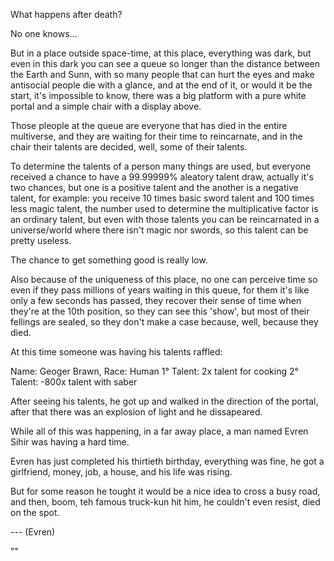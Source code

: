What happens after death?

No one knows...

But in a place outside space-time, at this place, everything was dark, but even in this dark you can see a queue so longer than the distance between the Earth and Sunn, with so many people that can hurt the eyes and make antisocial people die with a glance, and at the end of it, or would it be the start, it's impossible to know, there was a big platform with a pure white portal and a simple chair with a display above.

Those pleople at the queue are everyone that has died in the entire multiverse, and they are waiting for their time to reincarnate, and in the chair their talents are decided, well, some of their talents.

To determine the talents of a person many things are used, but everyone received a chance to have a 99.99999% aleatory talent draw, actually it's two chances, but one is a positive talent and the another is a negative talent, for example: you receive 10 times basic sword talent and 100 times less magic talent, the number used to determine the multiplicative factor is an ordinary talent, but even with those talents you can be reincarnated in a universe/world where there isn't magic nor swords, so this talent can be pretty useless.

The chance to get something good is really low.

Also because of the uniqueness of this place, no one can perceive time so even if they pass millions of years waiting in this queue, for them it's like only a few seconds has passed, they recover their sense of time when they're at the 10th position, so they can see this 'show', but most of their fellings are sealed, so they don't make a case because, well, because they died.

At this time someone was having his talents raffled:

Name: Geoger Brawn, Race: Human
1° Talent: 2x talent for cooking
2° Talent: -800x talent with saber

After seeing his talents, he got up and walked in the direction of the portal, after that there was an explosion of light and he dissapeared.

While all of this was happening, in a far away place, a man named Evren Sihir was having a hard time.   


Evren has just completed his thirtieth birthday, everything was fine, he got a girlfriend, money, job, a house, and his life was rising.

But for some reason he tought it would be a nice idea to cross a busy road, and then, boom, teh famous truck-kun hit him, he couldn't even resist, died on the spot.

--- (Evren)

""